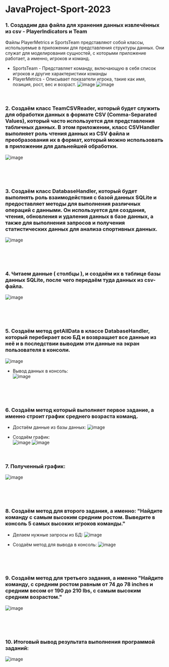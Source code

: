 # JavaProject-Sport-2023

### 1. Создадим два файла для хранения данных извлечённых из csv - PlayerIndicators и Team

Файлы PlayerMetrics и SportsTeam представляют собой классы, используемые в приложении для представления структуры данных. Они служат для моделирования сущностей, с которыми приложение работает, а именно, игроков и команд.
* SportsTeam - Представляет команду, включающую в себя список игроков и другие характеристики команды
* PlayerMetrics - Описывает показатели игрока, такие как имя, позиция, рост, вес и возраст.
![image](https://github.com/vad9nk4/JavaProject-Sport-2023/assets/134198984/30586468-526b-4baf-810d-d66957576329)
![image](https://github.com/vad9nk4/JavaProject-Sport-2023/assets/134198984/33cf1464-e6de-40eb-b246-3f9263e47911)
<br /><br /><br />

### 2. Создаём класс TeamCSVReader, который будет служить для обработки данных в формате CSV (Comma-Separated Values), который часто используется для представления табличных данных. В этом приложении, класс CSVHandler выполняет роль чтения данных из CSV файла и преобразования их в формат, который можно использовать в приложении для дальнейшей обработки.
![image](https://github.com/vad9nk4/JavaProject-Sport-2023/assets/134198984/f6ae4d09-47b2-4f7b-9124-4353960f6593)

<br /><br /><br />

### 3. Создаём класс DatabaseHandler, который будет выполнять роль взаимодействия с базой данных SQLite и предоставляет методы для выполнения различных операций с данными. Он используется для создания, чтения, обновления и удаления данных в базе данных, а также для выполнения запросов и получения статистических данных для анализа спортивных данных.
![image](https://github.com/vad9nk4/JavaProject-Sport-2023/assets/134198984/658e5f46-ed82-479d-b1c3-b689b3a1975c)

<br /><br /><br />

### 4. Читаем данные ( столбцы ), и создаём их в таблице базы данных SQLite, после чего передаём туда данных из csv-файла.
![image](https://github.com/vad9nk4/JavaProject-Sport-2023/assets/134198984/995b206f-7ea5-4348-b2d2-e5aac9b5daed)

<br /><br /><br />

### 5. Создаём метод getAllData в классе DatabaseHandler, который перебирает всю БД и возвращает все данные из неё и в последствии выводим эти данные на экран пользователя в консоли.
![image](https://github.com/vad9nk4/JavaProject-Sport-2023/assets/134198984/3a661183-0508-43ba-ab71-d1b89e3b4f77)
* Вывод данных в консоль:<br />
![image](https://github.com/vad9nk4/JavaProject-Sport-2023/assets/134198984/63503bb4-fbfe-43e7-8fcc-e61801da2dcd)

<br /><br /><br />

### 6. Создаём метод который выполняет первое задание, а именно строит график среднего возраста команд.

* Достаём данные из базы данных:
![image](https://github.com/vad9nk4/JavaProject-Sport-2023/assets/134198984/246e220b-8cda-4bc1-a1f4-4ce3cef550f0)


* Создаём график: <br />
![image](https://github.com/vad9nk4/JavaProject-Sport-2023/assets/134198984/e019413f-552b-4ce7-9f1b-831621e155d9)
![image](https://github.com/vad9nk4/JavaProject-Sport-2023/assets/134198984/12b750a5-8c2e-412d-b3d9-b1c1413e5a11)
<br /><br /><br />



### 7. Полученный график:
![image](https://github.com/vad9nk4/JavaProject-Sport-2023/assets/134198984/8df31994-74b4-415f-bf10-756c9ae85213)

<br /><br /><br />

### 8. Создаём метод для второго задания, а именно: "Найдите команду с самым высоким средним ростом. Выведите в консоль 5 самых высоких игроков команды."

* Делаем нужные запросы из БД:
![image](https://github.com/vad9nk4/JavaProject-Sport-2023/assets/134198984/13761ed7-8de5-489e-82ee-97abe97b494a)

* Создаём метод для вывода в консоль:
![image](https://github.com/vad9nk4/JavaProject-Sport-2023/assets/134198984/2f4beb84-40bf-4ac5-95ac-d81506b33a70)

<br /><br /><br />

### 9. Создаём метод для третьего задания, а именно "Найдите команду, с средним ростом равным от 74 до 78 inches и средним весом от 190 до 210 lbs, с самым высоким средним возрастом."
![image](https://github.com/vad9nk4/JavaProject-Sport-2023/assets/134198984/7ec5e5f2-7450-4030-9298-460713057df9)

<br /><br /><br />

### 10. Итоговый вывод результата выполнения программой заданий:
![image](https://github.com/vad9nk4/JavaProject-Sport-2023/assets/134198984/85c26fb5-5df6-47ec-ae4e-b3138c04afb0)

<br /><br /><br />
